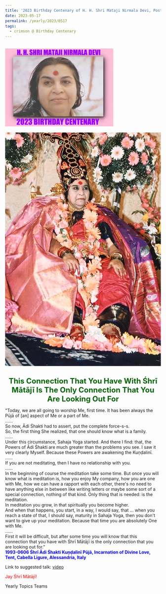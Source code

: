 ```yaml
---
title: '2023 Birthday Centenary of H. H. Shri Mataji Nirmala Devi, Post 17'
date: 2023-05-17
permalink: /yearly/2023/0517
tags:
  - crimson @ Birthday Centenary
---
```


<br>
<div style="text-align: left"><img src="/images/100Years.jpg" width="350" /></div><br>

<div style="text-align: center"><img src="/images/image1189_Photo_credit_Colin_Heinsen.png" /></div>

<br>
<p style="color:DarkGreen; text-align:center">
<font size="+2"><b>This Connection That You Have With Śhrī Mātājī Is The Only Connection That You Are Looking Out For</b><br></font>
</p>

<p>
"Today, we are all going to worship Me, first time. It has been always the Pūjā of [an] aspect of Me or a part of Me.<br>
......<br>
So now, Ādi Śhakti had to assert, put the complete force-s-s.<br>
So, the first thing She realized, that one should know what is a family.<br>
......<br>
Under this circumstance, Sahaja Yoga started. And there I find: that, the Powers of Ādi Śhakti are much greater than the problems you see. I saw it very clearly Myself. Because these Powers are awakening the Kuṇḍalinī.<br>
......<br>
If you are not meditating, then I have no relationship with you.<br>
......<br>
In the beginning of course the meditation take some time. But once you will know what is meditation is, how you enjoy My company, how you are one with Me, how we can have a rapport with each other, there's no need to have anything else in between like writing letters or maybe some sort of a special connection, nothing of that kind. Only thing that is needed: is the meditation.<br>
In meditation you grow, in that spiritually you become higher.<br>
And when that happens, you start, in a way, I would say, that ... when you reach a state of that, I should say, maturity in Sahaja Yoga, then you don't want to give up your meditation. Because that time you are absolutely One with Me.<br> 
......<br>
First it will be difficult, but after some time you will know that this connection that you have with Śhrī Mātājī is the only connection that you are looking out for."<br>
<font color="blue"><b>1993-0606 Śhrī Ādi Śhakti Kuṇḍalinī Pūjā, Incarnation of Divine Love, Tent, Cabella Ligure, Alessandria, Italy</b></font><br>
</p>

Link to suggested talk: <a href="https://vimeo.com/24312120"> video</a><br>

<p style="color:red;">Jay Śhrī Mātājī!<br></p>

<p>Yearly Topics Teams</p>
